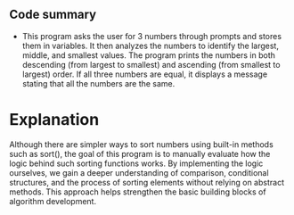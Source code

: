 ## Code summary

  * This program asks the user for 3 numbers through prompts and stores them in variables. It then analyzes the numbers to identify the largest, middle, and smallest values. The program prints the numbers in both descending (from largest to smallest) and ascending (from smallest to largest) order. If all three numbers are equal, it displays a message stating that all the numbers are the same.

# Explanation

  Although there are simpler ways to sort numbers using built-in methods such as sort(), the goal of this program is to manually evaluate how the logic behind such sorting functions works. By implementing the logic ourselves, we gain a deeper understanding of comparison, conditional structures, and the process of sorting elements without relying on abstract methods. This approach helps strengthen the basic building blocks of algorithm development.


